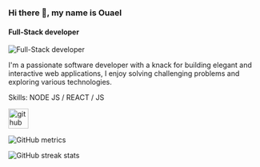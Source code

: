 ### Hi there 👋, my name is Ouael
#### Full-Stack developer
![Full-Stack developer](https://yt3.googleusercontent.com/0gkbJMXLDz-L4LGjKpBLm8uwKO_sS-vmMYw4vV7WVnTYS6PfTnzXOErP7Ygw3bFElw0CjuysCQ=w1138-fcrop64=1,00005a57ffffa5a8-k-c0xffffffff-no-nd-rj)

I'm a passionate software developer with a knack for building elegant and interactive web applications, I enjoy solving challenging problems and exploring various technologies.

Skills: NODE JS / REACT / JS 

[<img src='[https://cdn.jsdelivr.net/npm/simple-icons@3.0.1/icons/github.svg](https://github.com/ouaelbenamara/ouaelbenamara/blob/master/Blue%20And%20Green%20Professional%20Technology%20LinkedIn%20Banner%20(1).png?raw=true)' alt='github' height='40'>](https://github.com/ouaelbenamara)  


![GitHub metrics](https://metrics.lecoq.io/ouaelbenamara)  

![GitHub streak stats](https://streak-stats.demolab.com/?user=ouaelbenamara)  





